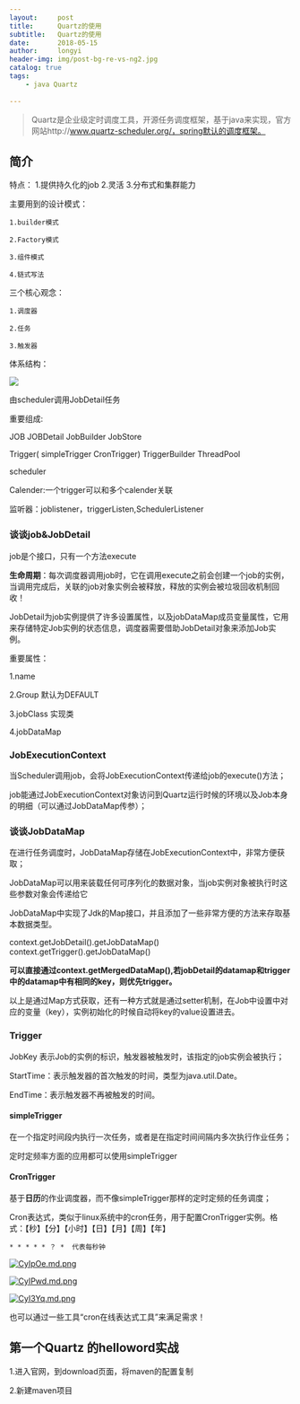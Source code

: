```yaml
---
layout:     post
title:      Quartz的使用
subtitle:   Quartz的使用
date:       2018-05-15
author:     longyi
header-img: img/post-bg-re-vs-ng2.jpg
catalog: true
tags:
    - java Quartz
    
---
```


>Quartz是企业级定时调度工具，开源任务调度框架，基于java来实现，官方网站http://www.quartz-scheduler.org/，spring默认的调度框架。

## 简介

特点：
1.提供持久化的job
2.灵活
3.分布式和集群能力

主要用到的设计模式：

    1.builder模式
    
    2.Factory模式
    
    3.组件模式
    
    4.链式写法

三个核心观念：

    1.调度器
    
    2.任务
    
    3.触发器


体系结构：

![](http://chuantu.biz/t6/311/1526396681x-1404781252.png)

由scheduler调用JobDetail任务

重要组成:

JOB JOBDetail JobBuilder JobStore

Trigger( simpleTrigger CronTrigger)
TriggerBuilder 
ThreadPool 

scheduler

Calender:一个trigger可以和多个calender关联

监听器：joblistener，triggerListen,SchedulerListener

### 谈谈job&JobDetail

job是个接口，只有一个方法execute

**生命周期**：每次调度器调用job时，它在调用execute之前会创建一个job的实例，当调用完成后，关联的job对象实例会被释放，释放的实例会被垃圾回收机制回收！

JobDetail为job实例提供了许多设置属性，以及jobDataMap成员变量属性，它用来存储特定Job实例的状态信息，调度器需要借助JobDetail对象来添加Job实例。

重要属性：

1.name 

2.Group 默认为DEFAULT 

3.jobClass 实现类 

4.jobDataMap

### JobExecutionContext 

当Scheduler调用job，会将JobExecutionContext传递给job的execute()方法；

job能通过JobExecutionContext对象访问到Quartz运行时候的环境以及Job本身的明细（可以通过JobDataMap传参）；

### 谈谈JobDataMap 

在进行任务调度时，JobDataMap存储在JobExecutionContext中，非常方便获取；

JobDataMap可以用来装载任何可序列化的数据对象，当job实例对象被执行时这些参数对象会传递给它

JobDataMap中实现了Jdk的Map接口，并且添加了一些非常方便的方法来存取基本数据类型。

context.getJobDetail().getJobDataMap()
context.getTrigger().getJobDataMap()

**可以直接通过context.getMergedDataMap(),若jobDetail的datamap和trigger中的datamap中有相同的key，则优先trigger。**

以上是通过Map方式获取，还有一种方式就是通过setter机制，在Job中设置中对应的变量（key），实例初始化的时候自动将key的value设置进去。

### Trigger

JobKey 表示Job的实例的标识，触发器被触发时，该指定的job实例会被执行；

StartTime：表示触发器的首次触发的时间，类型为java.util.Date。

EndTime：表示触发器不再被触发的时间。

#### simpleTrigger

在一个指定时间段内执行一次任务，或者是在指定时间间隔内多次执行作业任务；

定时定频率方面的应用都可以使用simpleTrigger

#### CronTrigger

基于**日历**的作业调度器，而不像simpleTrigger那样的定时定频的任务调度；

Cron表达式，类似于linux系统中的cron任务，用于配置CronTrigger实例。格式：【秒】【分】【小时】【日】【月】【周】【年】

    * * * * * ？ *  代表每秒钟

[![CyIpOe.md.png](https://s1.ax1x.com/2018/05/16/CyIpOe.md.png)](https://imgchr.com/i/CyIpOe)


[![CyIPwd.md.png](https://s1.ax1x.com/2018/05/16/CyIPwd.md.png)](https://imgchr.com/i/CyIPwd)

[![CyI3Yq.md.png](https://s1.ax1x.com/2018/05/16/CyI3Yq.md.png)](https://imgchr.com/i/CyI3Yq)

也可以通过一些工具“cron在线表达式工具”来满足需求！


## 第一个Quartz 的helloword实战

1.进入官网，到download页面，将maven的配置复制

2.新建maven项目





 


















